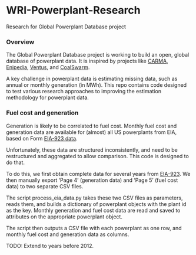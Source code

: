 # WRI-Powerplant-Research
Research for Global Powerplant Database project

### Overview ###

The Global Powerplant Database project is working to build an open, global database of powerplant data. It is inspired by projects like [CARMA](http://carma.org), [Enipedia](http://enipedia.tudelft.nl/wiki/Main_Page), [Ventus](http://ventus.project.asu.edu/), and [CoalSwarm](http://coalswarm.org/). 

A key challenge in powerplant data is estimating missing data, such as annual or monthly generation (in MWh). This repo contains code designed to test various research approaches to improving the estimation methodology for powerplant data.

### Fuel cost and generation ###

Generation is likely to be correlated to fuel cost. Monthly fuel cost and generation data are available for (almost) all US powerplants from EIA, based on Form [EIA-923 data](https://www.eia.gov/electricity/data/eia923/). 

Unfortunately, these data are structured inconsistently, and need to be restructured and aggregated to allow comparison. This code is designed to do that.

To do this, we first obtain complete data for several years from [EIA-923](https://www.eia.gov/electricity/data/eia923/). We then manually export ‘Page 4’ (generation data) and ‘Page 5’ (fuel cost data) to two separate CSV files.

The script process_eia_data.py takes these two CSV files as parameters, reads them, and builds a dictionary of powerplant objects with the plant id as the key. Monthly generation and fuel cost data are read and saved to attributes on the appropriate powerplant object. 

The script then outputs a CSV file with each powerplant as one row, and monthly fuel cost and generation data as columns.

TODO: Extend to years before 2012.
